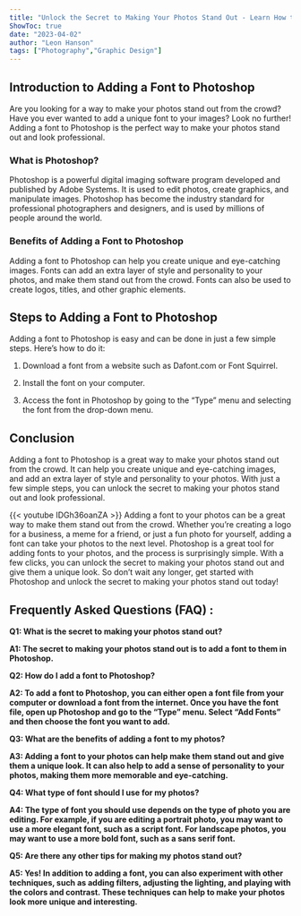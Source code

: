 ```yaml
---
title: "Unlock the Secret to Making Your Photos Stand Out - Learn How to Add a Font to Photoshop Now!"
ShowToc: true 
date: "2023-04-02"
author: "Leon Hanson" 
tags: ["Photography","Graphic Design"]
---
```

## Introduction to Adding a Font to Photoshop

Are you looking for a way to make your photos stand out from the crowd? Have you ever wanted to add a unique font to your images? Look no further! Adding a font to Photoshop is the perfect way to make your photos stand out and look professional.

### What is Photoshop?

Photoshop is a powerful digital imaging software program developed and published by Adobe Systems. It is used to edit photos, create graphics, and manipulate images. Photoshop has become the industry standard for professional photographers and designers, and is used by millions of people around the world.

### Benefits of Adding a Font to Photoshop

Adding a font to Photoshop can help you create unique and eye-catching images. Fonts can add an extra layer of style and personality to your photos, and make them stand out from the crowd. Fonts can also be used to create logos, titles, and other graphic elements.

## Steps to Adding a Font to Photoshop

Adding a font to Photoshop is easy and can be done in just a few simple steps. Here’s how to do it:

1. Download a font from a website such as Dafont.com or Font Squirrel.

2. Install the font on your computer.

3. Access the font in Photoshop by going to the “Type” menu and selecting the font from the drop-down menu.

## Conclusion

Adding a font to Photoshop is a great way to make your photos stand out from the crowd. It can help you create unique and eye-catching images, and add an extra layer of style and personality to your photos. With just a few simple steps, you can unlock the secret to making your photos stand out and look professional.

{{< youtube IDGh36oanZA >}} 
Adding a font to your photos can be a great way to make them stand out from the crowd. Whether you’re creating a logo for a business, a meme for a friend, or just a fun photo for yourself, adding a font can take your photos to the next level. Photoshop is a great tool for adding fonts to your photos, and the process is surprisingly simple. With a few clicks, you can unlock the secret to making your photos stand out and give them a unique look. So don’t wait any longer, get started with Photoshop and unlock the secret to making your photos stand out today!

## Frequently Asked Questions (FAQ) :
**Q1: What is the secret to making your photos stand out?**

**A1: The secret to making your photos stand out is to add a font to them in Photoshop.**

**Q2: How do I add a font to Photoshop?**

**A2: To add a font to Photoshop, you can either open a font file from your computer or download a font from the internet. Once you have the font file, open up Photoshop and go to the “Type” menu. Select “Add Fonts” and then choose the font you want to add.**

**Q3: What are the benefits of adding a font to my photos?**

**A3: Adding a font to your photos can help make them stand out and give them a unique look. It can also help to add a sense of personality to your photos, making them more memorable and eye-catching.**

**Q4: What type of font should I use for my photos?**

**A4: The type of font you should use depends on the type of photo you are editing. For example, if you are editing a portrait photo, you may want to use a more elegant font, such as a script font. For landscape photos, you may want to use a more bold font, such as a sans serif font.**

**Q5: Are there any other tips for making my photos stand out?**

**A5: Yes! In addition to adding a font, you can also experiment with other techniques, such as adding filters, adjusting the lighting, and playing with the colors and contrast. These techniques can help to make your photos look more unique and interesting.**





